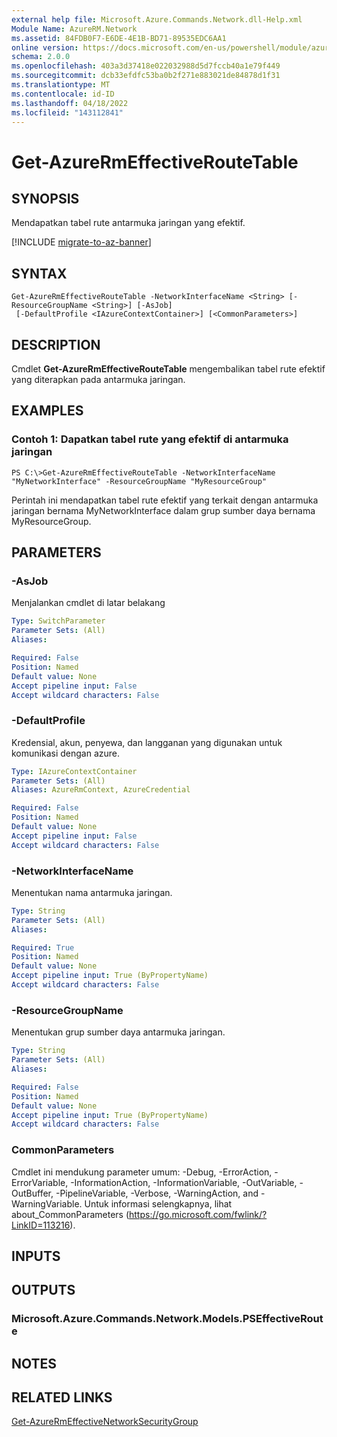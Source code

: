 ```yaml
---
external help file: Microsoft.Azure.Commands.Network.dll-Help.xml
Module Name: AzureRM.Network
ms.assetid: 84FDB0F7-E6DE-4E1B-BD71-89535EDC6AA1
online version: https://docs.microsoft.com/en-us/powershell/module/azurerm.network/get-azurermeffectiveroutetable
schema: 2.0.0
ms.openlocfilehash: 403a3d37418e022032988d5d7fccb40a1e79f449
ms.sourcegitcommit: dcb33efdfc53ba0b2f271e883021de84878d1f31
ms.translationtype: MT
ms.contentlocale: id-ID
ms.lasthandoff: 04/18/2022
ms.locfileid: "143112841"
---
```

# Get-AzureRmEffectiveRouteTable

## SYNOPSIS
Mendapatkan tabel rute antarmuka jaringan yang efektif.

[!INCLUDE [migrate-to-az-banner](../../includes/migrate-to-az-banner.md)]

## SYNTAX

```
Get-AzureRmEffectiveRouteTable -NetworkInterfaceName <String> [-ResourceGroupName <String>] [-AsJob]
 [-DefaultProfile <IAzureContextContainer>] [<CommonParameters>]
```

## DESCRIPTION
Cmdlet **Get-AzureRmEffectiveRouteTable** mengembalikan tabel rute efektif yang diterapkan pada antarmuka jaringan.

## EXAMPLES

### Contoh 1: Dapatkan tabel rute yang efektif di antarmuka jaringan
```
PS C:\>Get-AzureRmEffectiveRouteTable -NetworkInterfaceName "MyNetworkInterface" -ResourceGroupName "MyResourceGroup"
```

Perintah ini mendapatkan tabel rute efektif yang terkait dengan antarmuka jaringan bernama MyNetworkInterface dalam grup sumber daya bernama MyResourceGroup.

## PARAMETERS

### -AsJob
Menjalankan cmdlet di latar belakang

```yaml
Type: SwitchParameter
Parameter Sets: (All)
Aliases: 

Required: False
Position: Named
Default value: None
Accept pipeline input: False
Accept wildcard characters: False
```

### -DefaultProfile
Kredensial, akun, penyewa, dan langganan yang digunakan untuk komunikasi dengan azure.

```yaml
Type: IAzureContextContainer
Parameter Sets: (All)
Aliases: AzureRmContext, AzureCredential

Required: False
Position: Named
Default value: None
Accept pipeline input: False
Accept wildcard characters: False
```

### -NetworkInterfaceName
Menentukan nama antarmuka jaringan.

```yaml
Type: String
Parameter Sets: (All)
Aliases: 

Required: True
Position: Named
Default value: None
Accept pipeline input: True (ByPropertyName)
Accept wildcard characters: False
```

### -ResourceGroupName
Menentukan grup sumber daya antarmuka jaringan.

```yaml
Type: String
Parameter Sets: (All)
Aliases: 

Required: False
Position: Named
Default value: None
Accept pipeline input: True (ByPropertyName)
Accept wildcard characters: False
```

### CommonParameters
Cmdlet ini mendukung parameter umum: -Debug, -ErrorAction, -ErrorVariable, -InformationAction, -InformationVariable, -OutVariable, -OutBuffer, -PipelineVariable, -Verbose, -WarningAction, and -WarningVariable. Untuk informasi selengkapnya, lihat about_CommonParameters (https://go.microsoft.com/fwlink/?LinkID=113216).

## INPUTS

## OUTPUTS

### Microsoft.Azure.Commands.Network.Models.PSEffectiveRoute

## NOTES

## RELATED LINKS

[Get-AzureRmEffectiveNetworkSecurityGroup](./Get-AzureRmEffectiveNetworkSecurityGroup.md)


